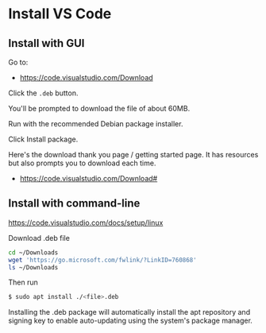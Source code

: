 # Install VS Code


## Install with GUI

Go to:

- https://code.visualstudio.com/Download

Click the `.deb` button.

You'll be prompted to download the file of about 60MB.

Run with the recommended Debian package installer.

Click Install package.

Here's the download thank you page / getting started page. It has resources but also prompts you to download each time.

- https://code.visualstudio.com/Download#


## Install with command-line

https://code.visualstudio.com/docs/setup/linux
 

Download .deb file

```sh
cd ~/Downloads 
wget 'https://go.microsoft.com/fwlink/?LinkID=760868'
ls ~/Downloads
```

Then run 
```sh
$ sudo apt install ./<file>.deb
```

Installing the .deb package will automatically install the apt repository and signing key to enable auto-updating using the system's package manager.

